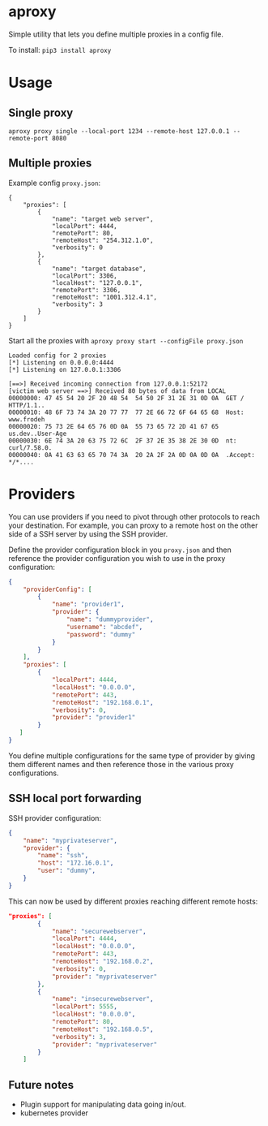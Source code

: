 # aproxy
Simple utility that lets you define multiple proxies in a config file.

To install: `pip3 install aproxy`

# Usage

## Single proxy

`aproxy proxy single --local-port 1234 --remote-host 127.0.0.1 --remote-port 8080`

## Multiple proxies

Example config `proxy.json`:

```
{
    "proxies": [
        {
            "name": "target web server",
            "localPort": 4444,
            "remotePort": 80,
            "remoteHost": "254.312.1.0",
            "verbosity": 0
        },
        {
            "name": "target database",
            "localPort": 3306,
            "localHost": "127.0.0.1",
            "remotePort": 3306,
            "remoteHost": "1001.312.4.1",
            "verbosity": 3
        }
    ]
}
```

Start all the proxies with `aproxy proxy start --configFile proxy.json`

```
Loaded config for 2 proxies
[*] Listening on 0.0.0.0:4444
[*] Listening on 127.0.0.1:3306

[==>] Received incoming connection from 127.0.0.1:52172
[victim web server ==>] Received 80 bytes of data from LOCAL
00000000: 47 45 54 20 2F 20 48 54  54 50 2F 31 2E 31 0D 0A  GET / HTTP/1.1..
00000010: 48 6F 73 74 3A 20 77 77  77 2E 66 72 6F 64 65 68  Host: www.frodeh
00000020: 75 73 2E 64 65 76 0D 0A  55 73 65 72 2D 41 67 65  us.dev..User-Age
00000030: 6E 74 3A 20 63 75 72 6C  2F 37 2E 35 38 2E 30 0D  nt: curl/7.58.0.
00000040: 0A 41 63 63 65 70 74 3A  20 2A 2F 2A 0D 0A 0D 0A  .Accept: */*....

```

# Providers

You can use providers if you need to pivot through other protocols to reach your destination.
For example, you can proxy to a remote host on the other side of a SSH server by using the SSH provider.

Define the provider configuration block in you `proxy.json` and then reference the provider configuration you wish to use in the proxy configuration:

```json
{
    "providerConfig": [
        {
            "name": "provider1",
            "provider": {
                "name": "dummyprovider",
                "username": "abcdef",
                "password": "dummy"
            }
        }
    ],
    "proxies": [
        {
            "localPort": 4444,
            "localHost": "0.0.0.0",
            "remotePort": 443,
            "remoteHost": "192.168.0.1",
            "verbosity": 0,
            "provider": "provider1"
        }
   ]
}
```

You define multiple configurations for the same type of provider by giving them different names and then reference those in the various proxy configurations.

## SSH local port forwarding

SSH provider configuration:

```json
{
    "name": "myprivateserver",
    "provider": {
        "name": "ssh",
        "host": "172.16.0.1",
        "user": "dummy",
    }
}
```

This can now be used by different proxies reaching different remote hosts:

```json
"proxies": [
        {
            "name": "securewebserver",
            "localPort": 4444,
            "localHost": "0.0.0.0",
            "remotePort": 443,
            "remoteHost": "192.168.0.2",
            "verbosity": 0,
            "provider": "myprivateserver"
        },
        {
            "name": "insecurewebserver",
            "localPort": 5555,
            "localHost": "0.0.0.0",
            "remotePort": 80,
            "remoteHost": "192.168.0.5",
            "verbosity": 3,
            "provider": "myprivateserver"
        }
    ]
```

## Future notes

- Plugin support for manipulating data going in/out.
- kubernetes provider
